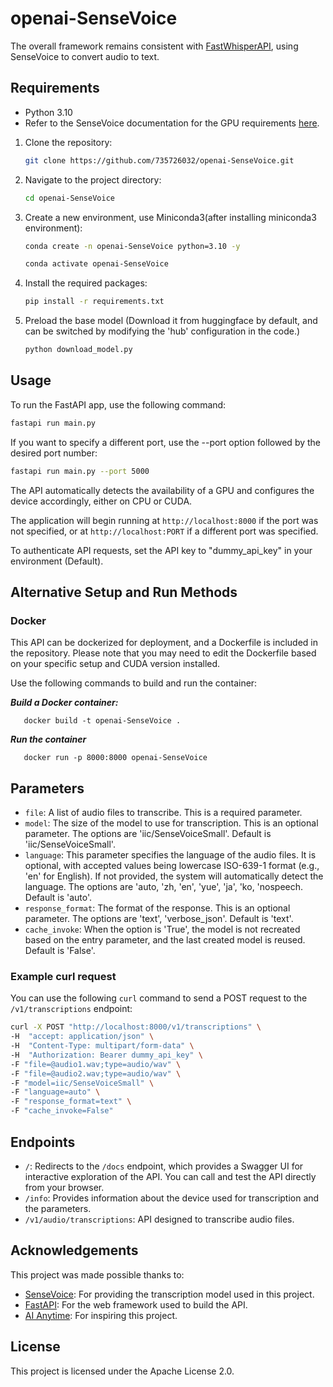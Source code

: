 # openai-SenseVoice

The overall framework remains consistent with [FastWhisperAPI](https://github.com/3choff/FastWhisperAPI/blob/main/README.md), using SenseVoice to convert audio to text.
## Requirements
- Python 3.10
- Refer to the SenseVoice documentation for the GPU requirements [here](https://github.com/FunAudioLLM/SenseVoice/blob/main/README.md).

1. Clone the repository:
    ```bash
    git clone https://github.com/735726032/openai-SenseVoice.git
    ```

2. Navigate to the project directory:
    ```bash
    cd openai-SenseVoice
    ```

3. Create a new environment, use Miniconda3(after installing miniconda3 environment):
    ```bash
    conda create -n openai-SenseVoice python=3.10 -y
   
    conda activate openai-SenseVoice
    ```

4. Install the required packages:
    ```bash
    pip install -r requirements.txt
    ```

5. Preload the base model (Download it from huggingface by default, and can be switched by modifying the 'hub' configuration in the code.)
    ```bash
    python download_model.py
    ```

## Usage

To run the FastAPI app, use the following command:

```bash
fastapi run main.py
```

If you want to specify a different port, use the --port option followed by the desired port number:

```bash
fastapi run main.py --port 5000
```

The API automatically detects the availability of a GPU and configures the device accordingly, either on CPU or CUDA.

The application will begin running at `http://localhost:8000` if the port was not specified, or at `http://localhost:PORT` if a different port was specified.

To authenticate API requests, set the API key to "dummy_api_key" in your environment (Default).

## Alternative Setup and Run Methods

### Docker

This API can be dockerized for deployment, and a Dockerfile is included in the repository. Please note that you may need to edit the Dockerfile based on your specific setup and CUDA version installed.

Use the following commands to build and run the container:

***Build a Docker container:***
   ```shell
      docker build -t openai-SenseVoice .
   ```
***Run the container***
   ```shell
      docker run -p 8000:8000 openai-SenseVoice
   ```

## Parameters

- `file`: A list of audio files to transcribe. This is a required parameter.
- `model`: The size of the model to use for transcription. This is an optional parameter. The options are 'iic/SenseVoiceSmall'. Default is 'iic/SenseVoiceSmall'.
- `language`: This parameter specifies the language of the audio files. It is optional, with accepted values being lowercase ISO-639-1 format (e.g., 'en' for English). If not provided, the system will automatically detect the language. The options are 'auto, 'zh, 'en', 'yue', 'ja', 'ko, 'nospeech. Default is 'auto'.
- `response_format`: The format of the response. This is an optional parameter. The options are 'text', 'verbose_json'. Default is 'text'.
- `cache_invoke`: When the option is 'True', the model is not recreated based on the entry parameter, and the last created model is reused. Default is 'False'.

### Example curl request

You can use the following `curl` command to send a POST request to the `/v1/transcriptions` endpoint:

```bash
curl -X POST "http://localhost:8000/v1/transcriptions" \
-H  "accept: application/json" \
-H  "Content-Type: multipart/form-data" \
-H  "Authorization: Bearer dummy_api_key" \
-F "file=@audio1.wav;type=audio/wav" \
-F "file=@audio2.wav;type=audio/wav" \
-F "model=iic/SenseVoiceSmall" \
-F "language=auto" \
-F "response_format=text" \
-F "cache_invoke=False"
```
## Endpoints

- `/`: Redirects to the `/docs` endpoint, which provides a Swagger UI for interactive exploration of the API. You can call and test the API directly from your browser.
- `/info`: Provides information about the device used for transcription and the parameters.
- `/v1/audio/transcriptions`: API designed to transcribe audio files.

## Acknowledgements

This project was made possible thanks to:

- [SenseVoice](https://github.com/FunAudioLLM/SenseVoice): For providing the transcription model used in this project.
- [FastAPI](https://github.com/tiangolo/fastapi): For the web framework used to build the API.
- [AI Anytime](https://www.youtube.com/watch?v=NU406wZz1eU): For inspiring this project.

## License

This project is licensed under the Apache License 2.0.
